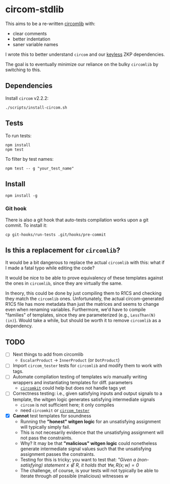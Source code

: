 # circom-stdlib

This aims to be a re-written [circomlib](https://github.com/iden3/circomlib) with:
 - clear comments
 - better indentation
 - saner variable names

I wrote this to better understand `circom` and our [keyless](https://alinush.org/keyless) ZKP dependencies.

The goal is to eventually minimize our reliance on the bulky `circomlib` by switching to this.

## Dependencies

Install `circom` v2.2.2:

```
./scripts/install-circom.sh
```

## Tests

To run tests:

```
npm install
npm test
```

To filter by test names:
```
npm test -- g "your_test_name"
```

## Install

```
npm install -g
```

### Git hook

There is also a git hook that auto-tests compilation works upon a git commit.
To install it:

```
cp git-hooks/run-tests .git/hooks/pre-commit
```

## Is this a replacement for `circomlib`?

It would be a bit dangerous to replace the actual `circomlib` with this: what if I made a fatal typo while editing the code?

It would be nice to be able to prove equivalency of these templates against the ones in `circomlib`, since they are virtually the same.

In theory, this could be done by just compiling them to R1CS and checking they match the `circomlib` ones.
Unfortunately, the actual circom-generated R1CS file has more metadata than just the matrices and seems to change even when renaming variables.
Furthermore, we'd have to compile "families" of templates, since they are parameterized (e.g., `LessThan(N)(in)`).
Would take a while, but should be worth it to remove `circomlib` as a dependency.

## TODO

 - [ ] Next things to add from circomlib
    + `EscalarProduct` -> `InnerProduct` (or `DotProduct`)
 - [ ] Import `circom_tester` tests for `circomlib` and modify them to work with tags.
 - [ ] Automate compilation testing of templates w/o manually writing wrappers and instantiating templates for diff. parameters
    + [`circomkit`](https://github.com/erhant/circomkit) could help but does not handle tags yet
 - [ ] Correctness testing: i.e., given satisfying inputs and output signals to a template, the witgen logic generates satisfying intermediate signals
    + `circom` is not sufficient here; it only compiles
    + need `circomkit` or [`circom_tester`](https://github.com/iden3/circom_tester)
 - [x] **Cannot** test templates for soundness
    + Running the **"honest" witgen logic** for an unsatisfying assignment will typically simply fail.
    + This is not necesarily evidence that the unsatisfying assignment will not pass the constraints.
    + Why? It may be that **"malicious" witgen logic** could nonetheless generate intermediate signal values such that the unsatisfying assignment passes the constraints.
    + Testing for this is tricky; you want to test that: _"Given a (non-satisfying) statement $x\notin R$, it holds that $\forall w, R(x; w) = 0$_
    + The challenge, of course, is your tests will not typically be able to iterate through *all* possible (malicious) witnesses $w$
